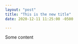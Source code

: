 ```yaml
---
layout: "post"
title: "This is the new title"
date: 2020-12-11 11:25:00 -0500

---
```

Some content

